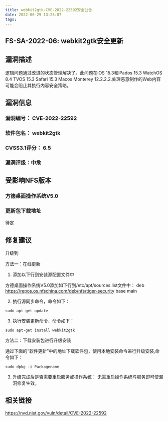 ```yaml
---
title: webkit2gtk-CVE-2022-22592安全公告
date: 2022-06-29 13:25:07
tags:
---
```

## FS-SA-2022-06: webkit2gtk安全更新

## 漏洞描述

逻辑问题通过改进的状态管理解决了。此问题在iOS 15.3和iPados 15.3 WatchOS 8.4 TVOS 15.3 Safari 15.3 Macos Monterey 12.2.2.2.处理恶意制作的Web内容可能会阻止其执行内容安全策略。

## 漏洞信息

###    漏洞编号： CVE-2022-22592

###    软件包名： webkit2gtk

###    CVSS3.1评分： 6.5

###    漏洞评级：中危

## 受影响NFS版本

###    方德桌面操作系统V5.0

### 更新包下载地址

待定

## 修复建议

升级到 

方法一：在线更新

1. 添加以下行到安装源配置文件中

方德桌面操作系统V5.0添加如下行到/etc/apt/sources.list文件中：
deb https://repos.os.nfschina.com/deb/nfs/tiger-security base main

2. 执行源同步命令，命令如下：

```
sudo apt-get update
```

3. 执行安装更新命令，命令如下：

```
sudo apt-get install webkit2gtk
```

方法二：下载安装包进行升级安装

通过下面的“软件更新”中的地址下载软件包，使用本地安装命令进行升级安装,命令如下：

```
sudo dpkg -i Packagename
```

3. 升级完成后是否需要重启服务或操作系统：
   无需重启操作系统与服务即可使漏洞修复生效。

## 相关链接

https://nvd.nist.gov/vuln/detail/CVE-2022-22592
